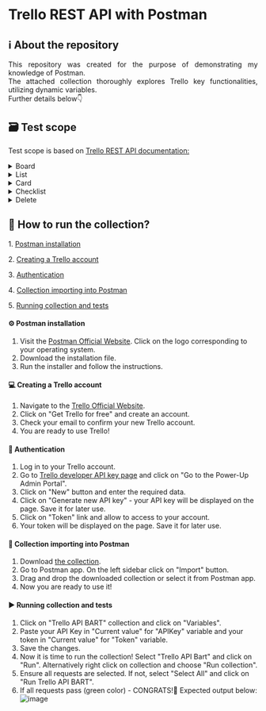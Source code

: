 # Trello REST API with Postman
## ℹ️ About the repository
<p align="justify">This repository was created for the purpose of demonstrating my knowledge of Postman.<br>
The attached collection thoroughly explores Trello key functionalities, utilizing dynamic variables. <br>
Further details below👇</p>

## 🗃️ Test scope
Test scope is based on <a href="https://developer.atlassian.com/cloud/trello/rest/api-group-actions/#api-group-actions" target="_blank">Trello REST API documentation:</a>

<details>
  <summary>Board</summary>

  - Create a Board
  - Create a Label on a Board
  - Get a Board
  - Update a Board
</details>

<details>
  <summary>List</summary>
  
  - Create a List on a Board
  - Get a List
  - Update a List
</details>
  
<details>
  <summary>Card</summary>
  
  - Create a new Card
  - Create a new Label on a Card
  - Get a Card
  - Add a new comment to a Card
  - Update a Card
</details>

<details>
  <summary>Checklist</summary>
  
  - Create a Checklist
  - Get a Checklist
  - Create a Checkitem on a Checklist
  - Update a CheckItem on a Card
  - Get Checkitems on a Checklist
</details>
    
<details>
  <summary>Delete</summary>
  
  - Delete a Checkitem from Checklist
  - Get Checkitems on a Checklist
  - Delete a Checklist
  - Get a Checklist
  - Delete a Card
  - Get a Card
  - Delete a Board
  - Get a Board
</details>
 
## 🚀 How to run the collection?
1️. [Postman installation](#postman-installation)

2️. [Creating a Trello account](#creating-trello-account)

3️. [Authentication](#authentication)
  
4️. [Collection importing into Postman](#collection-import)
  
5️. [Running collection and tests](#running-collection)
  
#### <a name="postman-installation"> ⚙️ Postman installation</a>
1. Visit the [Postman Official Website](https://www.postman.com/). Click on the logo corresponding to your operating system.
2. Download the installation file.
3. Run the installer and follow the instructions.

#### <a name="creating-trello-account"> 💻 Creating a Trello account</a>
1. Navigate to the [Trello Official Website](https://www.trello.com/).
2. Click on "Get Trello for free" and create an account.
3. Check your email to confirm your new Trello account.
4. You are ready to use Trello!

#### <a name="authentication"> 🔑 Authentication</a>
1. Log in to your Trello account.
2. Go to [Trello developer API key page](#https://trello.com/app-key) and click on "Go to the Power-Up Admin Portal".
3. Click on "New" button and enter the required data.
4. Click on "Generate new API key" - your API key will be displayed on the page. Save it for later use.
5. Click on "Token" link and allow to access to your account.
6. Your token will be displayed on the page. Save it for later use.

#### <a name="collection-import"> 📂 Collection importing into Postman</a>
1. Download [the collection](#https://github.com/Barto52/Trello_REST_API/blob/main/Trello%20API%20BART.postman_collection.json).
2. Go to Postman app. On the left sidebar click on "Import" button.
3. Drag and drop the downloaded collection or select it from Postman app.
4. Now you are ready to use it!

#### <a name="running-collection"> ▶️ Running collection and tests</a>
1. Click on "Trello API BART" collection and click on "Variables".
2. Paste your API Key in "Current value" for "APIKey" variable and your token in "Current value" for "Token" variable.
3. Save the changes.
4. Now it is time to run the collection! Select "Trello API Bart" and click on "Run". Alternatively right click on collection and choose "Run collection".
5. Ensure all requests are selected. If not, select "Select All" and click on "Run Trello API BART".
6. If all requests pass (green color) - CONGRATS!🎊 Expected output below: <br> ![image](https://github.com/Barto52/Trello_REST_API/assets/131921596/8038dd3c-c918-4add-a67e-09072b6360b1)
